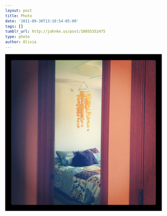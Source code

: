 ```yaml
---
layout: post
title: Photo
date: '2011-09-30T13:10:54-05:00'
tags: []
tumblr_url: http://jahnke.us/post/10855352475
type: photo
author: Olivia
---
```


![](/media/tumblr_lscny60H6n1qga9s2o1_1280.png)
